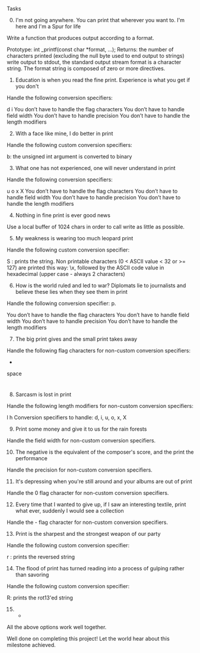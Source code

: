 Tasks

0. I'm not going anywhere. You can print that wherever you want to. I'm here and I'm a Spur for life

Write a function that produces output according to a format.

Prototype: int _printf(const char *format, ...);
Returns: the number of characters printed (excluding the null byte used to end output to strings)
write output to stdout, the standard output stream
format is a character string. The format string is composed of zero or more directives.

1. Education is when you read the fine print. Experience is what you get if you don't

Handle the following conversion specifiers:

d
i
You don’t have to handle the flag characters
You don’t have to handle field width
You don’t have to handle precision
You don’t have to handle the length modifiers

2. With a face like mine, I do better in print

Handle the following custom conversion specifiers:

b: the unsigned int argument is converted to binary

3. What one has not experienced, one will never understand in print

Handle the following conversion specifiers:

u
o
x
X
You don’t have to handle the flag characters
You don’t have to handle field width
You don’t have to handle precision
You don’t have to handle the length modifiers

4. Nothing in fine print is ever good news

Use a local buffer of 1024 chars in order to call write as little as possible.

5. My weakness is wearing too much leopard print

Handle the following custom conversion specifier:

S : prints the string.
Non printable characters (0 < ASCII value < 32 or >= 127) are printed this way: \x, followed by the ASCII code value in hexadecimal (upper case - always 2 characters)

6. How is the world ruled and led to war? Diplomats lie to journalists and believe these lies when they see them in print

Handle the following conversion specifier: p.

You don’t have to handle the flag characters
You don’t have to handle field width
You don’t have to handle precision
You don’t have to handle the length modifiers

7. The big print gives and the small print takes away

Handle the following flag characters for non-custom conversion specifiers:

+
space
#

8. Sarcasm is lost in print

Handle the following length modifiers for non-custom conversion specifiers:

l
h
Conversion specifiers to handle: d, i, u, o, x, X

9. Print some money and give it to us for the rain forests

Handle the field width for non-custom conversion specifiers.

10. The negative is the equivalent of the composer's score, and the print the performance

Handle the precision for non-custom conversion specifiers.

11. It's depressing when you're still around and your albums are out of print

Handle the 0 flag character for non-custom conversion specifiers.

12. Every time that I wanted to give up, if I saw an interesting textile, print what ever, suddenly I would see a collection

Handle the - flag character for non-custom conversion specifiers.

13. Print is the sharpest and the strongest weapon of our party

Handle the following custom conversion specifier:

r : prints the reversed string

14. The flood of print has turned reading into a process of gulping rather than savoring

Handle the following custom conversion specifier:

R: prints the rot13'ed string

15. *

All the above options work well together.

Well done on completing this project! Let the world hear about this milestone achieved.
